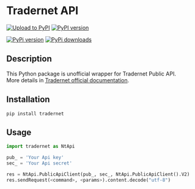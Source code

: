 # Tradernet API
[![Upload to PyPI](https://github.com/kazanzhy/tradernet/actions/workflows/pypi-publish.yml/badge.svg)](https://github.com/kazanzhy/tradernet/actions/workflows/pypi-publish.yml)
[![PyPI version](https://badge.fury.io/py/tradernet.svg)](https://badge.fury.io/py/tradernet)


[![PyPi version](https://pypip.in/v/$REPO/badge.png)](https://crate.io/packages/$REPO/)
[![PyPi downloads](https://pypip.in/d/$REPO/badge.png)](https://crate.io/packages/$REPO/)


## Description
This Python package is unofficial wrapper for Tradernet Public API.  
More details in [Tradernet official documentation](https://tradernet.com/tradernet-api/).

## Installation
```shell
pip install tradernet
```

## Usage
```python
import tradernet as NtApi

pub_ = 'Your Api key'
sec_ = 'Your Api secret'

res = NtApi.PublicApiClient(pub_, sec_, NtApi.PublicApiClient().V2)
res.sendRequest(<command>, <params>).content.decode("utf-8")
```
